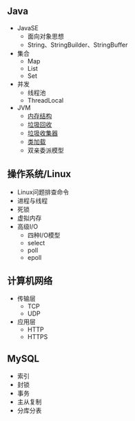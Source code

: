 ## Java

- JavaSE
  - 面向对象思想
  - String、StringBuilder、StringBuffer
- 集合
  - Map
  - List
  - Set
- 并发
  - 线程池
  - ThreadLocal
- JVM
  - [内存结构](https://github.com/cszxyang/notes/blob/master/Java/JVM.md#%E5%86%85%E5%AD%98%E7%BB%93%E6%9E%84)
  - [垃圾回收](https://github.com/cszxyang/notes/blob/master/Java/JVM.md#%E5%9E%83%E5%9C%BE%E5%9B%9E%E6%94%B6)
  - [垃圾收集器](https://github.com/cszxyang/notes/blob/master/Java/JVM.md#%E5%9E%83%E5%9C%BE%E6%94%B6%E9%9B%86%E5%99%A8)
  - [类加载](https://github.com/cszxyang/notes/blob/master/Java/JVM.md#%E7%B1%BB%E5%8A%A0%E8%BD%BD)
  - 双亲委派模型

## 操作系统/Linux

- Linux问题排查命令
- 进程与线程
- 死锁
- 虚拟内存
- 高级I/O
  - 四种I/O模型
  - select
  - poll
  - epoll

## 计算机网络

- 传输层
  - TCP
  - UDP
- 应用层
  - HTTP
  - HTTPS

## MySQL

- 索引
- 封锁
- 事务
- 主从复制
- 分库分表

